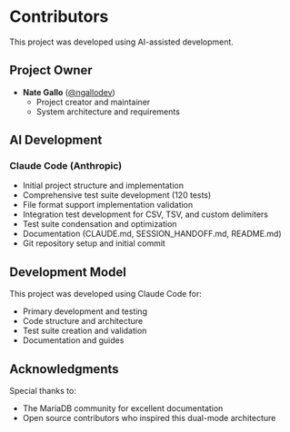 # Contributors

This project was developed using AI-assisted development.

## Project Owner
- **Nate Gallo** ([@ngallodev](https://github.com/ngallodev))
  - Project creator and maintainer
  - System architecture and requirements

## AI Development

### Claude Code (Anthropic)
- Initial project structure and implementation
- Comprehensive test suite development (120 tests)
- File format support implementation validation
- Integration test development for CSV, TSV, and custom delimiters
- Test suite condensation and optimization
- Documentation (CLAUDE.md, SESSION_HANDOFF.md, README.md)
- Git repository setup and initial commit

## Development Model

This project was developed using Claude Code for:
- Primary development and testing
- Code structure and architecture
- Test suite creation and validation
- Documentation and guides

## Acknowledgments

Special thanks to:
- The MariaDB community for excellent documentation
- Open source contributors who inspired this dual-mode architecture
